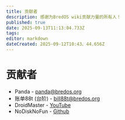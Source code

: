 ```yaml
---
title: 贡献者
description: 感谢为BredOS wiki贡献力量的所有人！
published: true
date: 2025-09-13T11:13:04.733Z
tags:
editor: markdown
dateCreated: 2025-09-12T10:43、44.656Z
---
```


# 贡献者

- Panda - <panda@bredos.org>
- 账单88t (台阶) - <bill88t@bredos.org>
- DroidMaster - [YouTube](https://www.youtube.com/@LinuxDroidMaster)
- NoDiskNoFun - [Github](https://github.com/nodisknofun)